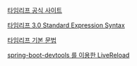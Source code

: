 [타임리프 공식 사이트](https://www.thymeleaf.org/)

[타임리프 3.0 Standard Expression Syntax](https://www.thymeleaf.org/doc/tutorials/3.0/usingthymeleaf.html#standard-expression-syntax)

[타임리프 기본 문법](https://eblo.tistory.com/55)

[spring-boot-devtools 를 이용한 LiveReload](http://livereload.com/)
